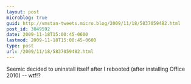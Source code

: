 ```yaml
---
layout: post
microblog: true
guid: http://vmstan-tweets.micro.blog/2009/11/18/5837059482.html
post_id: 3049592
date: 2009-11-18T15:00:45-0600
lastmod: 2009-11-18T15:00:45-0600
type: post
url: /2009/11/18/5837059482.html
---
```

Seemic decided to uninstall itself after I rebooted (after installing Office 2010) -- wtf!?
